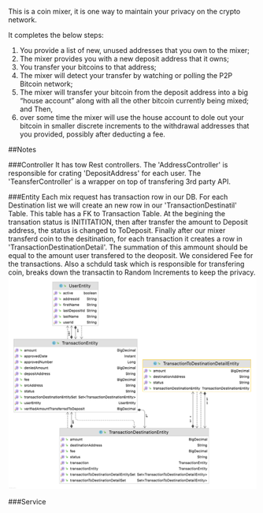 This is a coin mixer, it is one way to maintain your privacy on the crypto network.

It completes the below steps:

1. You provide a list of new, unused addresses that you own to the mixer;
2. The mixer provides you with a new deposit address that it owns;
3. You transfer your bitcoins to that address;
4. The mixer will detect your transfer by watching or polling the P2P Bitcoin network;
5. The mixer will transfer your bitcoin from the deposit address into a big “house account” along with all the other bitcoin currently being mixed; and
Then, 
6. over some time the mixer will use the house account to dole out your bitcoin in smaller discrete increments to the withdrawal addresses that you provided, possibly after deducting a fee.

##Notes


###Controller
It has tow Rest controllers. The 'AddressController' is responsible for crating 'DepositAddress' for each user. The 'TeansferController' is a wrapper on top of transfering 3rd party API.


###Entity
Each mix request has transaction row in our DB. For each Destination list we will create an new row in our 'TransactionDestinatil' Table. This table has a FK to Transaction Table. 
At the begining the transation status is INITITATION, then after transfer the amount to Deposit address, the status is changed to ToDeposit. Finally after our mixer transferd coin to the desitination, for each transaction it creates a row in 'TransactionDestinationDetail'. The summation of this ammount should be equal to the amount user transfered to the deoposit. We considered Fee for the transactions. Also a schduld task which is responsible for transfering coin, breaks down the transactin to Random Increments to keep the privacy.
![img.png](img.png)

###Service
